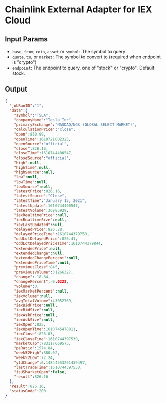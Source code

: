 # Chainlink External Adapter for IEX Cloud

## Input Params

- `base`, `from`, `coin`, `asset` or `symbol`: The symbol to query
- `quote`, `to`, or `market`: The symbol to convert to (required when endpoint is "crypto")
- `endpoint`: The endpoint to query, one of "stock" or "crypto". Default: stock.

## Output

```json
{
  "jobRunID":"1",
  "data":{
    "symbol":"TSLA",
    "companyName":"Tesla Inc",
    "primaryExchange":"NASDAQ/NGS (GLOBAL SELECT MARKET)",
    "calculationPrice":"close",
    "open":850.99,
    "openTime":1610721002325,
    "openSource":"official",
    "close":826.16,
    "closeTime":1610744400547,
    "closeSource":"official",
    "high":null,
    "highTime":null,
    "highSource":null,
    "low":null,
    "lowTime":null,
    "lowSource":null,
    "latestPrice":826.16,
    "latestSource":"Close",
    "latestTime":"January 15, 2021",
    "latestUpdate":1610744400547,
    "latestVolume":36985929,
    "iexRealtimePrice":null,
    "iexRealtimeSize":null,
    "iexLastUpdated":null,
    "delayedPrice":826.28,
    "delayedPriceTime":1610744379753,
    "oddLotDelayedPrice":826.41,
    "oddLotDelayedPriceTime":1610744379844,
    "extendedPrice":null,
    "extendedChange":null,
    "extendedChangePercent":null,
    "extendedPriceTime":null,
    "previousClose":845,
    "previousVolume":31266327,
    "change":-18.84,
    "changePercent":-0.0223,
    "volume":0,
    "iexMarketPercent":null,
    "iexVolume":null,
    "avgTotalVolume":43052769,
    "iexBidPrice":null,
    "iexBidSize":null,
    "iexAskPrice":null,
    "iexAskSize":null,
    "iexOpen":825,
    "iexOpenTime":1610745478811,
    "iexClose":826.03,
    "iexCloseTime":1610744397530,
    "marketCap":783117669575,
    "peRatio":1574.84,
    "week52High":880.02,
    "week52Low":72.24,
    "ytdChange":0.14844553261439497,
    "lastTradeTime":1610744397530,
    "isUSMarketOpen":false,
    "result":826.16
  },
  "result":826.16,
  "statusCode":200
}
```
